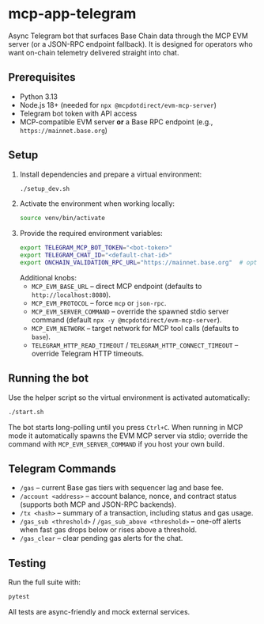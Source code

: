 # mcp-app-telegram

Async Telegram bot that surfaces Base Chain data through the MCP EVM server (or a JSON-RPC endpoint fallback). It is designed for operators who want on-chain telemetry delivered straight into chat.

## Prerequisites

- Python 3.13
- Node.js 18+ (needed for `npx @mcpdotdirect/evm-mcp-server`)
- Telegram bot token with API access
- MCP-compatible EVM server **or** a Base RPC endpoint (e.g., `https://mainnet.base.org`)

## Setup

1. Install dependencies and prepare a virtual environment:
   ```bash
   ./setup_dev.sh
   ```
2. Activate the environment when working locally:
   ```bash
   source venv/bin/activate
   ```
3. Provide the required environment variables:
   ```bash
   export TELEGRAM_MCP_BOT_TOKEN="<bot-token>"
   export TELEGRAM_CHAT_ID="<default-chat-id>"
   export ONCHAIN_VALIDATION_RPC_URL="https://mainnet.base.org"  # optional JSON-RPC fallback
   ```
   Additional knobs:
   - `MCP_EVM_BASE_URL` – direct MCP endpoint (defaults to `http://localhost:8080`).
   - `MCP_EVM_PROTOCOL` – force `mcp` or `json-rpc`.
   - `MCP_EVM_SERVER_COMMAND` – override the spawned stdio server command (default `npx -y @mcpdotdirect/evm-mcp-server`).
   - `MCP_EVM_NETWORK` – target network for MCP tool calls (defaults to `base`).
   - `TELEGRAM_HTTP_READ_TIMEOUT` / `TELEGRAM_HTTP_CONNECT_TIMEOUT` – override Telegram HTTP timeouts.

## Running the bot

Use the helper script so the virtual environment is activated automatically:
```bash
./start.sh
```
The bot starts long-polling until you press `Ctrl+C`. When running in MCP mode it automatically spawns the EVM MCP server via stdio; override the command with `MCP_EVM_SERVER_COMMAND` if you host your own build.

## Telegram Commands

- `/gas` – current Base gas tiers with sequencer lag and base fee.
- `/account <address>` – account balance, nonce, and contract status (supports both MCP and JSON-RPC backends).
- `/tx <hash>` – summary of a transaction, including status and gas usage.
- `/gas_sub <threshold>` / `/gas_sub_above <threshold>` – one-off alerts when fast gas drops below or rises above a threshold.
- `/gas_clear` – clear pending gas alerts for the chat.

## Testing

Run the full suite with:
```bash
pytest
```
All tests are async-friendly and mock external services.
